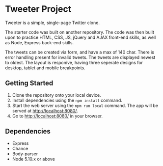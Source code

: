 # Tweeter Project

Tweeter is a simple, single-page Twitter clone.

The starter code was built on another repository. The code was then built upon to practice HTML, CSS, JS, jQuery and AJAX front-end skills, as well as Node, Express back-end skills.

The tweets can be created via form, and have a max of 140 char. There is error handling present for invalid tweets. The tweets are displayed newest to oldest. The layout is responive, having three seperate designs for desktop, tablet and mobile breakpoints.

## Getting Started

1. Clone the repository onto your local device.
2. Install dependencies using the `npm install` command.
3. Start the web server using the `npm run local` command. The app will be served at <http://localhost:8080/>.
4. Go to <http://localhost:8080/> in your browser.

## Dependencies

- Express
- Chance
- Body-parser
- Node 5.10.x or above